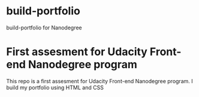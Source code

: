 # build-portfolio
build-portfolio for Nanodegree

# First assesment for Udacity Front-end Nanodegree program
This repo is a first assesment for Udacity Front-end Nanodegree program.
I build my portfolio using HTML and CSS
